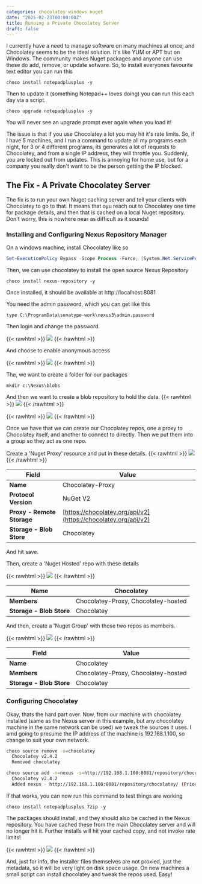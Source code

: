 ```yaml
---
categories: chocolatey windows nuget
date: "2025-02-23T00:00:00Z"
title: Running a Private Chocolatey Server
draft: false
---
```


I currently have a need to manage software on many machines at once, and Chocolatey seems to be the ideal solution.  It's like YUM or APT but on Windows. The community makes Nuget packages and anyone can use these do add, remove, or update sofware. So, to install everyones favourite text editor you can run this

```
choco install notepadplusplus -y
```

Then to update it (something Notepad++ loves doing) you can run this each day via a script.

```
choco upgrade notepadplusplus -y
```

You will never see an upgrade prompt ever again when you load it!

The issue is that if you use Chocolatey a lot you may hit it's rate limits. So, if I have 5 machines, and I run a command to update all my programs each night, for 3 or 4 different programs, its generates a lot of requests to Chocolatey, and from a single IP address, they will throttle you. Suddenly, you are locked out from updates. This is annoying for home use, but for a company you really don't want to be the person getting the IP blocked.

## The Fix - A Private Chocolatey Server

The fix is to run your own Nuget caching server and tell your clients with Chocolatey to go to that. It means that oyu reach out to Chocolatey one time for package details, and then that is cached on a local Nuget repository. Don't worry, this is nowhere near as difficult as it sounds!

### Installing and Configuring Nexus Repository Manager

On a windows machine, install Chocolatey like so

```powershell
Set-ExecutionPolicy Bypass -Scope Process -Force; [System.Net.ServicePointManager]::SecurityProtocol = [System.Net.ServicePointManager]::SecurityProtocol -bor 3072; iex ((New-Object System.Net.WebClient).DownloadString('https://community.chocolatey.org/install.ps1'))
```

Then, we can use chocolatey to install the open source Nexus Repository

```
choco install nexus-repository -y
```

Once installed, it should be available at http://localhost:8081

You need the admin password, which you can get like this

```
type C:\ProgramData\sonatype-work\nexus3\admin.password
```

Then login and change the password.

{{< rawhtml >}}
<a data-fancybox="gallery" href="/assets/images/2025/choco-nexus/Choco-Nexus-admin-password.png"><img src="/assets/images/2025/choco-nexus/Choco-Nexus-admin-password.png"></a>
{{< /rawhtml >}}

And choose to enable anonymous access

{{< rawhtml >}}
<a data-fancybox="gallery" href="/assets/images/2025/choco-nexus/Choco-Nexus-access.png"><img src="/assets/images/2025/choco-nexus/Choco-Nexus-access.png"></a>
{{< /rawhtml >}}

The, we want to create a folder for our packages

```
mkdir c:\Nexus\blobs
```

And then we want to create a blob repository to hold the data. 
{{< rawhtml >}}
<a data-fancybox="gallery" href="/assets/images/2025/choco-nexus/Choco-Nexus-create-blob-store.png"><img src="/assets/images/2025/choco-nexus/Choco-Nexus-create-blob-store.png"></a>
{{< /rawhtml >}}

{{< rawhtml >}}
<a data-fancybox="gallery" href="/assets/images/2025/choco-nexus/Choco-Nexus-create-blob.png"><img src="/assets/images/2025/choco-nexus/Choco-Nexus-create-blob.png"></a>
{{< /rawhtml >}}

Once we have that we can create our Chocolatey repos, one a proxy to Chocolatey itself, and another to connect to directly. Then we put them into a group so they act as one repo.

Create a 'Nuget Proxy' resource and put in these details.
{{< rawhtml >}}
<a data-fancybox="gallery" href="/assets/images/2025/choco-nexus/Choco-Nexus-proxy.png"><img src="/assets/images/2025/choco-nexus/Choco-Nexus-proxy.png"></a>
{{< /rawhtml >}}

| **Field**                 | **Value**                         |
|---------------------------|-----------------------------------|
| **Name**                  | Chocolatey-Proxy                  |
| **Protocol Version**      | NuGet V2                          |
| **Proxy - Remote Storage**| [https://chocolatey.org/api/v2](https://chocolatey.org/api/v2) |
| **Storage - Blob Store**  | Chocolatey                        |


And hit save.

Then, create a 'Nuget Hosted' repo with these details

{{< rawhtml >}}
<a data-fancybox="gallery" href="/assets/images/2025/choco-nexus/Choco-Nexus-hosted.png"><img src="/assets/images/2025/choco-nexus/Choco-Nexus-hosted.png"></a>
{{< /rawhtml >}}

| **Name**               | Chocolatey                          |
|------------------------|-------------------------------------|
| **Members**            | Chocolatey-Proxy, Chocolatey-hosted |
| **Storage - Blob Store** | Chocolatey                        |



And then, create a 'Nuget Group' with those two repos as members.

{{< rawhtml >}}
<a data-fancybox="gallery" href="/assets/images/2025/choco-nexus/Choco-Nexus-group.png"><img src="/assets/images/2025/choco-nexus/Choco-Nexus-group.png"></a>
{{< /rawhtml >}}

| **Field**              | **Value**                          |
|------------------------|------------------------------------|
| **Name**               | Chocolatey                         |
| **Members**            | Chocolatey-Proxy, Chocolatey-hosted|
| **Storage - Blob Store** | Chocolatey                      |


### Configuring Chocolatey

Okay, thats the hard part over. Now, from our machine with chocolatey installed (same as the Nexus server in this example, but any chocolatey machine in the same network can be used) we tweak the sources it uses. I amd going to presume the IP address of the machine is 192.168.1.100, so change to suit your own network.

```bash
choco source remove -n=chocolatey
  Chocolatey v2.4.2
  Removed chocolatey

choco source add -n=nexus -s=http://192.168.1.100:8081/repository/chocolatey/
  Chocolatey v2.4.2
  Added nexus - http://192.168.1.100:8081/repository/chocolatey/ (Priority 0)
```

If that works, you can now run this command to test things are working

```
choco install notepadplusplus 7zip -y
```

The packages should install, and they should also be cached in the Nexus repository. You have cached these from the main Chocolatey server and will no longer hit it. Further installs will hit your cached copy, and not invoke rate limits!

{{< rawhtml >}}
<a data-fancybox="gallery" href="/assets/images/2025/choco-nexus/Choco-Nexus-packages.png"><img src="/assets/images/2025/choco-nexus/Choco-Nexus-packages.png"></a>
{{< /rawhtml >}}

And, just for info, the installer files themselves are not proxied, just the metadata, so it will be very light on disk space usage. On new machines a small script can install chocolatey and tweak the repos used. Easy!